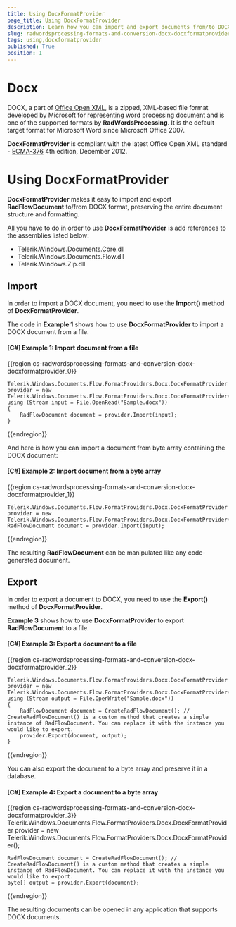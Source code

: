 ```yaml
---
title: Using DocxFormatProvider
page_title: Using DocxFormatProvider
description: Learn how you can import and export documents from/to DOCX using WordsProcessing.
slug: radwordsprocessing-formats-and-conversion-docx-docxformatprovider
tags: using,docxformatprovider
published: True
position: 1
---
```


# Docx

DOCX, a part of [Office Open XML](http://en.wikipedia.org/wiki/Office_Open_XML), is a zipped, XML-based file format developed by Microsoft for representing word processing document and is one of the supported formats by **RadWordsProcessing**. It is the default target format for Microsoft Word since Microsoft Office 2007.

**DocxFormatProvider** is compliant with the latest Office Open XML standard - [ECMA-376](http://www.ecma-international.org/publications/standards/Ecma-376.htm) 4th edition, December 2012.

# Using DocxFormatProvider

__DocxFormatProvider__ makes it easy to import and export __RadFlowDocument__ to/from DOCX format, preserving the entire document structure and formatting.
      

All you have to do in order to use __DocxFormatProvider__ is add references to the assemblies listed below:
      
* Telerik.Windows.Documents.Core.dll
* Telerik.Windows.Documents.Flow.dll         
* Telerik.Windows.Zip.dll
          

## Import

In order to import a DOCX document, you need to use the __Import()__ method of __DocxFormatProvider__.
        

The code in __Example 1__ shows how to use __DocxFormatProvider__ to import a DOCX document from a file.
        

#### __[C#] Example 1: Import document from a file__

{{region cs-radwordsprocessing-formats-and-conversion-docx-docxformatprovider_0}}
	            
	Telerik.Windows.Documents.Flow.FormatProviders.Docx.DocxFormatProvider provider = new Telerik.Windows.Documents.Flow.FormatProviders.Docx.DocxFormatProvider();
	using (Stream input = File.OpenRead("Sample.docx"))
	{
	    RadFlowDocument document = provider.Import(input);
	}
{{endregion}}



And here is how you can import a document from byte array containing the DOCX document:
        

#### __[C#] Example 2: Import document from a byte array__
{{region cs-radwordsprocessing-formats-and-conversion-docx-docxformatprovider_1}}
	            
	Telerik.Windows.Documents.Flow.FormatProviders.Docx.DocxFormatProvider provider = new Telerik.Windows.Documents.Flow.FormatProviders.Docx.DocxFormatProvider();
	RadFlowDocument document = provider.Import(input);
{{endregion}}


The resulting __RadFlowDocument__ can be manipulated like any code-generated document.
        

## Export

In order to export a document to DOCX, you need to use the __Export()__ method of __DocxFormatProvider__.
        

__Example 3__ shows how to use __DocxFormatProvider__ to export __RadFlowDocument__ to a file.
        

#### __[C#] Example 3: Export a document to a file__
{{region cs-radwordsprocessing-formats-and-conversion-docx-docxformatprovider_2}}
	    
	Telerik.Windows.Documents.Flow.FormatProviders.Docx.DocxFormatProvider provider = new Telerik.Windows.Documents.Flow.FormatProviders.Docx.DocxFormatProvider();
	using (Stream output = File.OpenWrite("Sample.docx"))
	{
	    RadFlowDocument document = CreateRadFlowDocument(); // CreateRadFlowDocument() is a custom method that creates a simple instance of RadFlowDocument. You can replace it with the instance you would like to export.
	    provider.Export(document, output);
	}
{{endregion}}


You can also export the document to a byte array and preserve it in a database.
        

#### __[C#] Example 4: Export a document to a byte array__
{{region cs-radwordsprocessing-formats-and-conversion-docx-docxformatprovider_3}}
	Telerik.Windows.Documents.Flow.FormatProviders.Docx.DocxFormatProvider provider = new Telerik.Windows.Documents.Flow.FormatProviders.Docx.DocxFormatProvider();
	        
	RadFlowDocument document = CreateRadFlowDocument(); // CreateRadFlowDocument() is a custom method that creates a simple instance of RadFlowDocument. You can replace it with the instance you would like to export.
	byte[] output = provider.Export(document);
{{endregion}}

The resulting documents can be opened in any application that supports DOCX documents.
        

